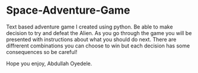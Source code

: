 # Space-Adventure-Game
Text based adventure game I created using python. Be able to make decision to try and defeat the Alien.
As you go through the game you will be presented with instructions about what you should do next. There are diffrerent combinations you can choose to win but each decision has some consequences so be careful!

Hope you enjoy, Abdullah Oyedele.
